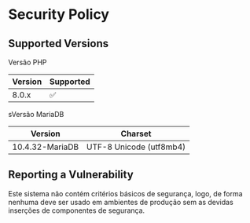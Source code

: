 # Security Policy

## Supported Versions

Versão PHP

| Version | Supported          |
| ------- | ------------------ |
| 8.0.x   | :white_check_mark: |

sVersão MariaDB

| Version          | Charset                 |
| ---------------- | ----------------------- |
| 10.4.32-MariaDB  | UTF-8 Unicode (utf8mb4) |

## Reporting a Vulnerability

Este sistema não contém critérios básicos de segurança, logo,
de forma nenhuma deve ser usado em ambientes de produção sem
as devidas inserções de componentes de segurança.
